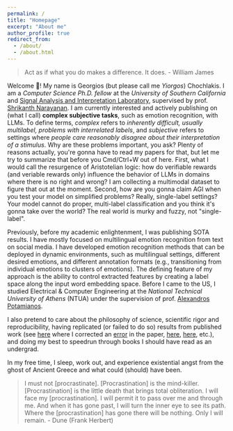 ```yaml
---
permalink: /
title: "Homepage"
excerpt: "About me"
author_profile: true
redirect_from: 
  - /about/
  - /about.html
---
```


> Act as if what you do makes a difference. It does.
\- William James

Welcome 👋! My name is Georgios (but please call me *Yiorgos*) Chochlakis. I am a *Computer Science Ph.D. fellow* at the *University of Southern California* and [Signal Analysis and Interpretation Laboratory](https://sail.usc.edu/), supervised by prof. [Shrikanth Narayanan](https://sail.usc.edu/people/shri.php). I am currently interested and actively publishing on (what I call) **complex subjective tasks**, such as emotion recognition, with LLMs. To define terms, *complex* refers to *inherently difficult, usually multilabel, problems with interrelated labels*, and *subjective* refers to settings where *people care reasonably disagree about their interpretation of a stimulus*. Why are these problems important, you ask? Plenty of reasons actually, you're gonna have to read my papers for that, but let me try to summarize that before you Cmd/Ctrl+W out of here. First, what I would call the resurgence of Aristotelian logic: how do verifiable rewards (and veriable rewards only) influence the behavior of LLMs in domains where there is no right and wrong? I am collecting a multimodal dataset to figure that out at the moment. Second, how are you gonna claim AGI when you test your model on simplified problems? Really, single-label settings? Your model cannot do proper, multi-label classification and you think it's gonna take over the world? The real world is murky and fuzzy, not "single-label".

Previously, before my academic enlightenment, I was publishing SOTA results. I have mostly focused on multilingual emotion recognition from text on social media. I have developed emotion recognition methods that can be deployed in dynamic environments, such as multilingual settings, different desired emotions, and different annotation formats (e.g., transitioning from individual emotions to clusters of emotions). The defining feature of my approach is the ability to control extracted features by creating a label space along the input word embedding space. Before I came to the US, I studied Electrical & Computer Engineering at the *National Technical University of Athens* (NTUA) under the supervision of prof. [Alexandros Potamianos](https://slp-ntua.github.io/potam/).

I also pretend to care about the philosophy of science, scientific rigor and reproducibility, having replicated (or failed to do so) results from published work (see [here](https://github.com/gchochla/Deep-Representations-of-Visual-Descriptions) where I corrected an [error](https://github.com/gchochla/Deep-Representations-of-Visual-Descriptions/commit/bb5cfa3d27a7677bbbf16896a1917e9b5227596e) in the paper, [here](https://github.com/gchochla/capsules-utils), [here](https://github.com/gchochla/stackgan-pp), etc.), and doing my best to speedrun through books I should have read as an undergrad.

In my free time, I sleep, work out, and experience existential angst from the ghost of Ancient Greece and what could (should) have been.

> I must not [procrastinate]. [Procrastination] is the mind-killer. [Procrastination] is the little death that brings total obliteration. I will face my [procrastination]. I will permit it to pass over me and through me. And when it has gone past, I will turn the inner eye to see its path. Where the [procrastination] has gone there will be nothing. Only I will remain.
\- Dune (Frank Herbert)
